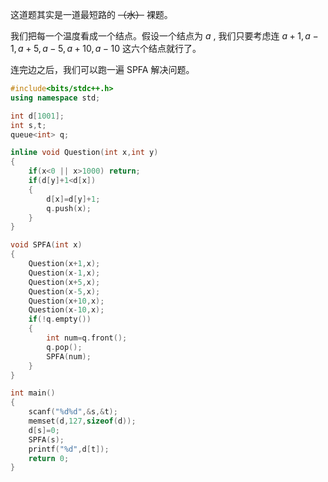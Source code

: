 这道题其实是一道最短路的 ~~（水）~~ 裸题。

我们把每一个温度看成一个结点。假设一个结点为 $a$ , 我们只要考虑连 $a+1 , a-1 , a+5 , a-5 , a+10 , a-10$ 这六个结点就行了。

连完边之后，我们可以跑一遍 SPFA 解决问题。

```cpp
#include<bits/stdc++.h>
using namespace std;

int d[1001];
int s,t;
queue<int> q;

inline void Question(int x,int y)
{
	if(x<0 || x>1000) return;
	if(d[y]+1<d[x])
	{
		d[x]=d[y]+1;
		q.push(x);
	}
}

void SPFA(int x)
{
	Question(x+1,x);
	Question(x-1,x);
	Question(x+5,x);
	Question(x-5,x);
	Question(x+10,x);
	Question(x-10,x);
	if(!q.empty())
	{
		int num=q.front();
		q.pop();
		SPFA(num);
	}
}

int main()
{
	scanf("%d%d",&s,&t);
	memset(d,127,sizeof(d));
	d[s]=0;
	SPFA(s);
	printf("%d",d[t]);
    return 0;
}

```
